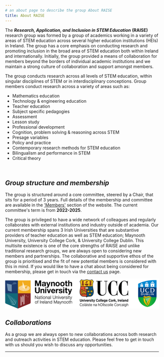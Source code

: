 ```yaml
---
# an about page to describe the group About RAISE 
title: About RAISE
---
```

The ***Research, Application, and Inclusion in STEM Education*** **(RAISE)** research group was formed by a group of academics working in a variety of areas of STEM education across several higher education institutions (HEIs) in Ireland. The group has a core emphasis on conducting research and promoting inclusion in the broad area of STEM education both within Ireland and internationally. Initially, the group provided a means of collaboration for members beyond the borders of individual academic institutions and we maintain a strong culture of collaboration and support amongst members. 

The group conducts research across all levels of STEM education, within singular disciplines of STEM or in interdisciplinary conceptions. Group members conduct research across a variety of areas such as:

- Mathematics education 
- Technology & engineering education 
- Teacher education 
- Subject specific pedagogies 
- Assessment
- Lesson study
- Professional development 
- Cognition, problem solving & reasoning across STEM
- Presage variables 
- Policy and practice 
- Contemporary research methods for STEM education
- Bilingualism and performance in STEM 
- Critical theory
<br>

***Group structure and membership***
---

The group is structured around a core committee, steered by a Chair, that sits for a period of 3 years. Full details of the membership and committee are available in the ['Members'](../people/people.md) section of the website. The current committee's term is from **2022-2025**.

The group is privileged to have a wide network of colleagues and regularly collaborates with external institutions and industry outside of academia. Our current membership spans 3 Irish Universities that are substantive providers of teacher education as well as STEM education; Maynooth University, University College Cork, & University College Dublin. This multisite existence is one of the core strengths of RAISE and unlike traditional research groups, we are always open to considering new members and partnerships. The collaborative and supportive ethos of the group is prioritised and the fit of new potential members is considered with this in mind. If you would like to have a chat about being considered for membership, please get in touch via the [contact us](../contact/contact.md) page. 

![alt](unis.jpg)

***Collaborations***
---
As a group we are always open to new collaborations across both research and outreach activities in STEM education. Please feel free to get in touch with us should you wish to discuss any opportunities. 

---